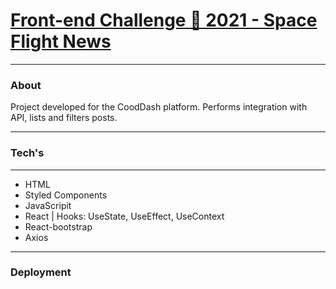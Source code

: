 <h1><a href='https://lab.coodesh.com/pablotellles/space-flight-news-20210823?utm_source=mail&utm_medium=sendgrid&utm_campaign=website'>Front-end Challenge 🏅 2021 - Space Flight News</a></h1>
<hr>

<h3>About</h3>
<p>Project developed for the CoodDash platform. Performs integration with API, lists and filters posts.</p>
<hr>

<h3>Tech's</h3>
<hr>
<ul>
    <li>HTML</li>
    <li>Styled Components</li>
    <li>JavaScripit</li>
    <li>React | Hooks: UseState, UseEffect, UseContext</li>
    <li>React-bootstrap</li>
    <li>Axios</li>
</ul>
<hr>

<h3>Deployment</h3>
<a href='https://space-fligth-news.vercel.app/'>
